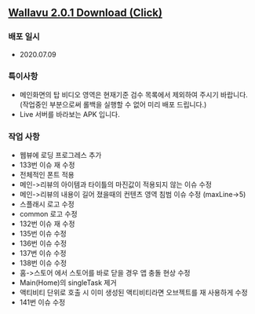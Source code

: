 ## [Wallavu 2.0.1 Download (Click) ](https://dl.dropbox.com/s/ae6hobt3b30xq6i/wallavu_debug_2.0.1_1.apk) 


### 배포 일시
- 2020.07.09

### 특이사항
- 메인화면의 탑 비디오 영역은 현재기준 검수 목록에서 제외하여 주시기 바랍니다. (작업중인 부분으로써 롤백을 실행할 수 없어 미리 배포 드립니다.)
- Live 서버를 바라보는 APK 입니다.

### 작업 사항
- 웹뷰에 로딩 프로그레스 추가
- 133번 이슈 재 수정
- 전체적인 폰트 적용
- 메인->리뷰의 아이템과 타이틀의 마진값이 적용되지 않는 이슈 수정
- 메인->리뷰의 내용이 길어 졌을때의 컨텐츠 영역 침범 이슈 수정 (maxLine->5)
- 스플래시 로고 수정
- common 로고 수정
- 132번 이슈 재 수정
- 135번 이슈 수정
- 136번 이슈 수정
- 137번 이슈 수정
- 138번 이슈 수정
- 홈->스토어 에서 스토어를 바로 닫을 경우 앱 충돌 현상 수정
- Main(Home)의 singleTask 제거
- 액티비티 단위로 호출 시 이미 생성된 액티비티라면 오브젝트를 재 사용하게 수정
- 141번 이슈 수정
